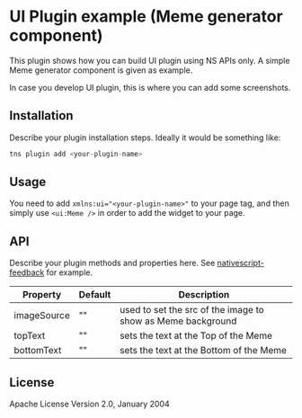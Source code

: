 # UI Plugin example (Meme generator component)

This plugin shows how you can build UI plugin using NS APIs only. A simple Meme generator component is given as example.

In case you develop UI plugin, this is where you can add some screenshots.

## Installation

Describe your plugin installation steps. Ideally it would be something like:

```javascript
tns plugin add <your-plugin-name>
```

## Usage 

You need to add `xmlns:ui="<your-plugin-name>"` to your page tag, and then simply use `<ui:Meme />` in order to add the widget to your page.

## API

Describe your plugin methods and properties here. See [nativescript-feedback](https://github.com/EddyVerbruggen/nativescript-feedback) for example.
    
| Property | Default | Description |
| --- | --- | --- |
| imageSource | "" | used to set the src of the image to show as Meme background |
| topText | "" | sets the text at the Top of the Meme |
| bottomText | "" | sets the text at the Bottom of the Meme |
    
## License

Apache License Version 2.0, January 2004
